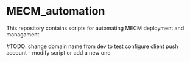 # MECM_automation
This repository contains scripts for automating MECM deployment and managament

#TODO:
change domain name from dev to test
configure client push account - modify script or add a new one
